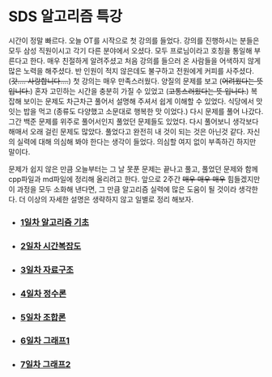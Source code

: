 # SDS 알고리즘 특강

시간이 정말 빠르다. 오늘 OT를 시작으로 첫 강의를 들었다. 강의를 진행하시는 분들은 모두 삼성 직원이시고 각기 다른 분야에서 오셨다. 모두 프로님이라고 호칭을 통일해 부른다고 한다. 매우 친절하게 알려주셨고 처음 강의를 들으러 온 사람들을 어색하지 않게 많은 노력을 해주셨다. 반 인원이 적지 않은데도 불구하고 전원에게 커피를 사주셨다. (~~갓.... 사랑합니다....~~) 첫 강의는 매우 만족스러웠다. 양질의 문제를 보고 (~~어려웠다는 뜻 입니다.~~) 혼자 고민하는 시간을 충분히 가질 수 있었고 (~~고통스러웠다는 뜻 입니다.~~) 복잡해 보이는 문제도 차근차근 풀어서 설명해 주셔서 쉽게 이해할 수 있었다. 식당에서 맛잇는 밥을 먹고 (종류도 다양했고 소문대로 행복한 맛 이었다.) 다시 문제를 풀어 나갔다. 그간 백준 문제를 위주로 풀어서인지 풀었던 문제들도 있었다. 다시 풀어보니 생각보다 해매서 오래 걸린 문제도 많았다. 풀었다고 완전히 내 것이 되는 것은 아닌것 같다. 자신의 실력에 대해 의심해 봐야 한다는 생각이 들었다. 의심할 여지 없이 부족하긴 하지만 말이다. 



문제가 쉽지 않은 만큼 오늘부터는 그 날 못푼 문제는 끝나고 풀고, 풀었던 문제와 함께 cpp파일과 md파일에 정리해 올리려고 한다. 앞으로 2주간 ~~매우 매우 매우~~ 힘들겠지만 이 과정을 모두 소화해 낸다면, 그 만큼 알고리즘 실력에 많은 도움이 될 것이라 생각한다. 더 이상의 자세한 설명은 생략하지 않고 일별로 정리 해보자.



- ### [1일차 알고리즘 기초](https://github.com/jungtaeyong/alstudy2/blob/ty/SDS/SDS%20알고리즘%20특강/1일차%20알고리즘%20기초.md)

- ### [2일차 시간복잡도](https://github.com/jungtaeyong/alstudy2/blob/ty/SDS/SDS%20알고리즘%20특강/2일차%20시간복잡도.md)

- ### [3일차 자료구조](https://github.com/jungtaeyong/alstudy2/blob/ty/SDS/SDS%20알고리즘%20특강/3일차%20자료구조.md)

- ### [4일차 정수론](https://github.com/jungtaeyong/alstudy2/blob/ty/SDS/SDS%20알고리즘%20특강/4일차%20정수론.md)

- ### [5일차 조합론](https://github.com/jungtaeyong/alstudy2/blob/ty/SDS/SDS%20알고리즘%20특강/5일차%20조합론.md)

- ### [6일차 그래프1](https://github.com/jungtaeyong/alstudy2/blob/ty/SDS/SDS%20알고리즘%20특강/6일차%20그래프1.md)

- ### [7일차 그래프2](https://github.com/jungtaeyong/alstudy2/blob/ty/SDS/SDS%20알고리즘%20특강/7일차%20그래프2.md)



